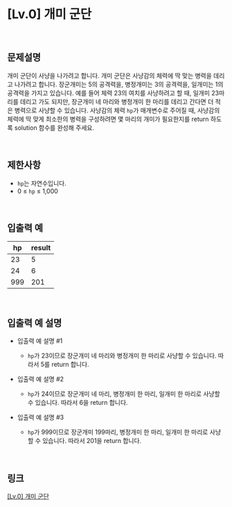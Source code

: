# [Lv.0] 개미 군단

<br>

## 문제설명
개미 군단이 사냥을 나가려고 합니다. 개미 군단은 사냥감의 체력에 딱 맞는 병력을 데리고 나가려고 합니다. 장군개미는 5의 공격력을, 병정개미는 3의 공격력을, 일개미는 1의 공격력을 가지고 있습니다. 예를 들어 체력 23의 여치를 사냥하려고 할 때, 일개미 23마리를 데리고 가도 되지만, 장군개미 네 마리와 병정개미 한 마리를 데리고 간다면 더 적은 병력으로 사냥할 수 있습니다. 사냥감의 체력 `hp`가 매개변수로 주어질 때, 사냥감의 체력에 딱 맞게 최소한의 병력을 구성하려면 몇 마리의 개미가 필요한지를 return 하도록 solution 함수를 완성해 주세요.

<br>

## 제한사항
- `hp`는 자연수입니다.
- 0 ≤ `hp` ≤ 1,000

<br>

## 입출력 예
| hp | result |
|---|---|
| 23 | 5 |
| 24 | 6 |
| 999 | 201 |

<br>

## 입출력 예 설명
- 입출력 예 설명 #1
    - `hp`가 23이므로 장군개미 네 마리와 병정개미 한 마리로 사냥할 수 있습니다. 따라서 5를 return 합니다.

- 입출력 예 설명 #2
    - `hp`가 24이므로 장군개미 네 마리, 병정개미 한 마리, 일개미 한 마리로 사냥할 수 있습니다. 따라서 6을 return 합니다.

- 입출력 예 설명 #3
    - `hp`가 999이므로 장군개미 199마리, 병정개미 한 마리, 일개미 한 마리로 사냥할 수 있습니다. 따라서 201을 return 합니다.

<br>

## 링크
[[Lv.0] 개미 군단](https://school.programmers.co.kr/learn/courses/30/lessons/120837)
